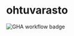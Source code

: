 # ohtuvarasto

![GHA workflow badge](https://github.com/ihakkin/ohtuvarasto/workflows/CI/badge.svg)
